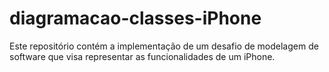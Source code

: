 # diagramacao-classes-iPhone
Este repositório contém a implementação de um desafio de modelagem de software que visa representar as funcionalidades de um iPhone.
